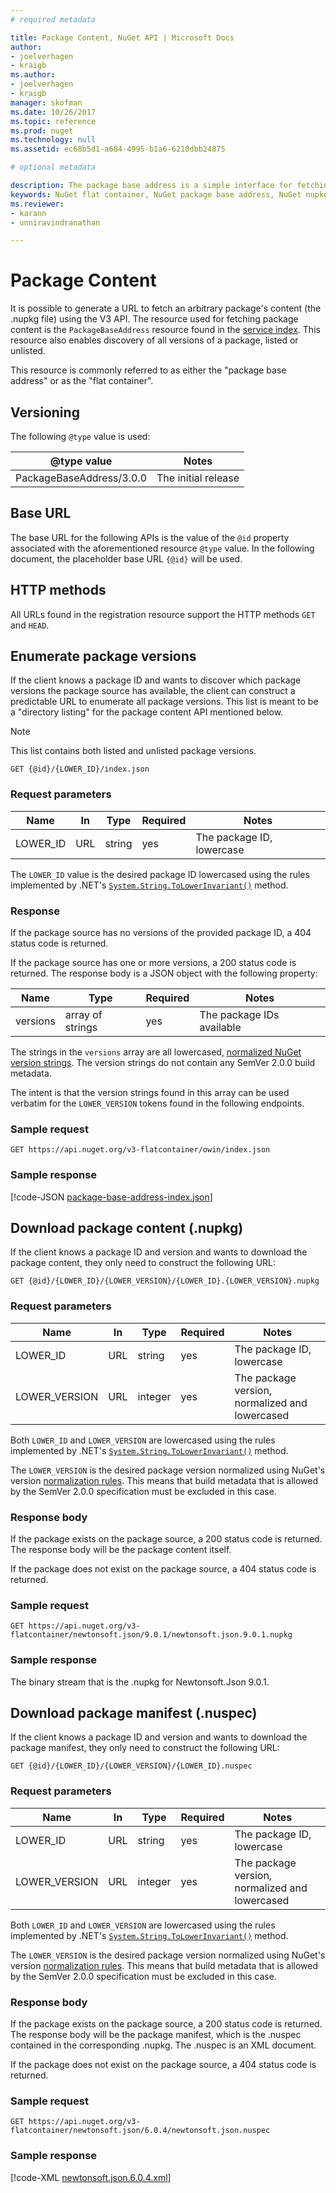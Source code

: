 ```yaml
---
# required metadata 

title: Package Content, NuGet API | Microsoft Docs
author:
- joelverhagen
- kraigb
ms.author:
- joelverhagen
- kraigb
manager: skofman
ms.date: 10/26/2017
ms.topic: reference
ms.prod: nuget
ms.technology: null
ms.assetid: ec68b5d1-a684-4995-b1a6-6210dbb24875

# optional metadata

description: The package base address is a simple interface for fetching the package itself.
keywords: NuGet flat container, NuGet package base address, NuGet nupkg API, NuGet API package versions, NuGet API unlisted packages, NuGet API download nuspec
ms.reviewer:
- karann
- unniravindranathan

---
```


# Package Content

It is possible to generate a URL to fetch an arbitrary package's content (the .nupkg file) using the V3 API. The
resource used for fetching package content is the `PackageBaseAddress` resource found in the
[service index](service-index.md). This resource also enables discovery of all versions of a package, listed or
unlisted.

This resource is commonly referred to as either the "package base address" or as the "flat container".

## Versioning

The following `@type` value is used:

@type value              | Notes
------------------------ | -----
PackageBaseAddress/3.0.0 | The initial release

## Base URL

The base URL for the following APIs is the value of the `@id` property associated with the aforementioned
resource `@type` value. In the following document, the placeholder base URL `{@id}` will be used.

## HTTP methods

All URLs found in the registration resource support the HTTP methods `GET` and `HEAD`.

## Enumerate package versions

If the client knows a package ID and wants to discover which package versions the package source has available, the
client can construct a predictable URL to enumerate all package versions. This list is meant to be a "directory
listing" for the package content API mentioned below.

> [!Note]
> This list contains both listed and unlisted package versions.

```
GET {@id}/{LOWER_ID}/index.json
```

### Request parameters

Name     | In     | Type    | Required | Notes
-------- | ------ | ------- | -------- | -----
LOWER_ID | URL    | string  | yes      | The package ID, lowercase

The `LOWER_ID` value is the desired package ID lowercased using the rules implemented by .NET's
[`System.String.ToLowerInvariant()`](https://msdn.microsoft.com/en-us/library/system.string.tolowerinvariant.aspx)
method.

### Response

If the package source has no versions of the provided package ID, a 404 status code is returned.

If the package source has one or more versions, a 200 status code is returned. The response body is a JSON object with
the following property:

Name     | Type             | Required | Notes
-------- | ---------------- | -------- | -----
versions | array of strings | yes      | The package IDs available

The strings in the `versions` array are all lowercased, 
[normalized NuGet version strings](../reference/package-versioning.md#normalized-version-numbers). The version
strings do not contain any SemVer 2.0.0 build metadata.

The intent is that the version strings found in this array can be used verbatim for the `LOWER_VERSION` tokens found
in the following endpoints.

### Sample request

```
GET https://api.nuget.org/v3-flatcontainer/owin/index.json
```

### Sample response

[!code-JSON [package-base-address-index.json](./_data/package-base-address-index.json)]

## Download package content (.nupkg)

If the client knows a package ID and version and wants to download the package content, they only need to construct the
following URL:

```
GET {@id}/{LOWER_ID}/{LOWER_VERSION}/{LOWER_ID}.{LOWER_VERSION}.nupkg
```

### Request parameters

Name          | In     | Type    | Required | Notes
------------- | ------ | ------- | -------- | -----
LOWER_ID      | URL    | string  | yes      | The package ID, lowercase
LOWER_VERSION | URL    | integer | yes      | The package version, normalized and lowercased

Both `LOWER_ID` and `LOWER_VERSION` are lowercased using the rules implemented by .NET's
[`System.String.ToLowerInvariant()`](https://msdn.microsoft.com/en-us/library/system.string.tolowerinvariant.aspx)
method.

The `LOWER_VERSION` is the desired package version normalized using NuGet's version
[normalization rules](../reference/package-versioning.md#normalized-version-numbers). This means that build metadata
that is allowed by the SemVer 2.0.0 specification must be excluded in this case.

### Response body

If the package exists on the package source, a 200 status code is returned. The response body will be the package
content itself.

If the package does not exist on the package source, a 404 status code is returned.

### Sample request

```
GET https://api.nuget.org/v3-flatcontainer/newtonsoft.json/9.0.1/newtonsoft.json.9.0.1.nupkg
```

### Sample response

The binary stream that is the .nupkg for Newtonsoft.Json 9.0.1.

## Download package manifest (.nuspec)

If the client knows a package ID and version and wants to download the package manifest, they only need to construct the
following URL:

```
GET {@id}/{LOWER_ID}/{LOWER_VERSION}/{LOWER_ID}.nuspec
```

### Request parameters

Name          | In     | Type    | Required | Notes
------------- | ------ | ------- | -------- | -----
LOWER_ID      | URL    | string  | yes      | The package ID, lowercase
LOWER_VERSION | URL    | integer | yes      | The package version, normalized and lowercased

Both `LOWER_ID` and `LOWER_VERSION` are lowercased using the rules implemented by .NET's
[`System.String.ToLowerInvariant()`](https://msdn.microsoft.com/en-us/library/system.string.tolowerinvariant.aspx)
method.

The `LOWER_VERSION` is the desired package version normalized using NuGet's version
[normalization rules](../reference/package-versioning.md#normalized-version-numbers). This means that build metadata
that is allowed by the SemVer 2.0.0 specification must be excluded in this case.

### Response body

If the package exists on the package source, a 200 status code is returned. The response body will be the package
manifest, which is the .nuspec contained in the corresponding .nupkg. The .nuspec is an XML document.

If the package does not exist on the package source, a 404 status code is returned.

### Sample request

```
GET https://api.nuget.org/v3-flatcontainer/newtonsoft.json/6.0.4/newtonsoft.json.nuspec
```

### Sample response

[!code-XML [newtonsoft.json.6.0.4.xml](./_data/newtonsoft.json.6.0.4.xml)]
